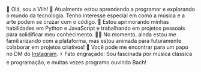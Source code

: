 👋 Olá, sou a Viih!
🔭 Atualmente estou aprendendo a programar e explorando o mundo da tecnologia. Tenho interesse especial em como a música e a arte podem se cruzar com o código.
🌱 Estou aprimorando minhas habilidades em Python e JavaScript e trabalhando em projetos pessoais para solidificar meu conhecimento.
👯‍♀️ No momento, ainda estou me familiarizando com a plataforma, mas estou animada para futuramente colaborar em projetos criativos!
💬 Você pode me encontrar para um papo no DM do [Instagram](https://www.instagram.com/vih_0557/).
⚡️ Fato engraçado: Sou fascinada por música clássica e programação, e muitas vezes programo ouvindo Bach!
<!---
vih0557/vih0557 is a ✨ special ✨ repository because its `README.md` (this file) appears on your GitHub profile.
You can click the Preview link to take a look at your changes.
--->
